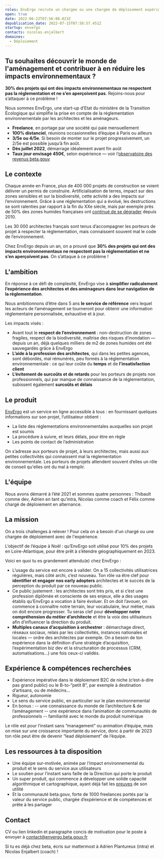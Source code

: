 ```yaml
---
roles: EnvErgo recrute un chargée ou une chargée de déploiement expérimentée
open: true
date: 2022-06-22T07:56:08.023Z
depublication_date: 2022-07-15T07:58:57.451Z
startup: envergo
contacts: nicolas.enjalbert
domaines:
  - Déploiement
---
```

## Tu souhaites découvrir le monde de l'aménagement et contribuer à en réduire les impacts environnementaux ?



**30% des projets qui ont des impacts environnementaux ne respectent pas la réglementation et ne s’en aperçoivent pas**. Rejoins-nous pour s’attaquer à ce problème !

Nous sommes EnvErgo, une start-up d’Etat du ministère de la Transition Écologique qui simplifie la prise en compte de la réglementation environnementale par les architectes et les aménageurs.

* **Freelance**, en portage par une société qui paie mensuellement
* **100% distanciel**, réunions occasionnelles d’équipe à Paris ou ailleurs
* **3/5e ou 4/5e**. Si besoin de monter sur le projet progressivement, un 2/5e est possible jusqu’à fin août.
* **Dès juillet 2022**, démarrage idéalement avant fin août
* **Taux jour envisagé 450€**, selon expérience — voir l’[observatoire des revenus beta.gouv](https://doc.incubateur.net/communaute/travailler-a-beta-gouv/recrutement/comment-recruter/observatoire-revenus)



## Le contexte

Chaque année en France, plus de 400 000 projets de construction se voient délivrer un permis de construire. Artificialisation de terres, impact sur des zones sensibles et sur la biodiversité, cette activité a des impacts sur l’environnement. Grâce à une réglementation qui a évolué, les destructions se sont ralenties par rapport à la fin du XXe siècle, mais par exemple près de 50% des zones humides françaises ont [continué de se dégrader](http://www.zones-humides.org/evolution-entre-2010-et-2020) depuis 2010.

Les 30 000 architectes français sont tenus d’accompagner les porteurs de projet à respecter la réglementation, mais connaissent souvent mal le code de l’environnement.

Chez EnvErgo depuis un an, on a prouvé que **30% des projets qui ont des impacts environnementaux ne respectent pas la réglementation et ne s’en aperçoivent pas**. On s’attaque à ce problème !

## L'ambition

En réponse à ce défi de complexité, EnvErgo vise à **simplifier radicalement l’expérience des architectes et des aménageurs dans leur navigation de la réglementation**.

Nous ambitionnons d’être dans 5 ans **le service de référence** vers lequel les acteurs de l’aménagement se tourneront pour obtenir une information réglementaire personnalisée, exhaustive et à jour.

Les impacts visés : 

* Avant tout le **respect de l’environnement** : non-destruction de zones fragiles, respect de la biodiversité, maîtrise des risques d’inondation — depuis un an, déjà quelques milliers de m2 de zones humides ont été sauvegardés grâce à EnvErgo
* **L’aide à la profession des architectes**, qui dans les petites agences, sont débordés, mal rémunérés, peu formés à la réglementation environnementale : ce qui leur coûte du **temps** et de **l’insatisfaction client**
* **L’évitement de surcoûts et de retards** pour les porteurs de projets non professionnels, qui par manque de connaissance de la réglementation, subissent également **surcoûts et délais**

## Le produit

[EnvErgo](https://envergo.beta.gouv.fr) est un service en ligne accessible à tous : en fournissant quelques informations sur son projet, l’utilisateur obtient :

* La liste des réglementations environnementales auxquelles son projet est soumis
* La procédure à suivre, et leurs délais, pour être en règle
* Les points de contact de l’administration

On s’adresse aux porteurs de projet, à leurs architectes, mais aussi aux petites collectivités qui connaissent mal la réglementation environnementale.
Les porteurs de projets attendent souvent d’elles un rôle de conseil qu'elles ont du mal à remplir.

## L'équipe

Nous avons démarré à l’été 2021 et sommes quatre personnes : Thibault comme dev, Adrien en tant qu’intra, Nicolas comme coach et Félix comme chargé de déploiement en alternance.

## La mission

On a trois challenges à relever ! Pour cela on a besoin d'un chargé ou une chargée de déploiement avec de l'expérience.

L’objectif de l’équipe à Noël : qu’EnvErgo soit utilisé pour 10% des projets en Loire-Atlantique, pour être prêt à s’étendre géographiquement en 2023.

Voici en quoi tu es grandement attendu(e) chez EnvErgo :

* L’usage du service est encore à valider. On a 15 collectivités utilisatrices régulières, mais côté archi, c’est nouveau.
  Ton rôle va être clef pour **identifier et engager nos early adopters** architectes et le succès de la perception du produit par ce nouveau public.
* Ce public justement : les architectes sont très pris, et si c’est une profession diplômée et consciente de ses enjeux, elle a des usages établis qu’EnvErgo a vocation à faire évoluer. Et on doit l’avouer, on commence à connaître notre terrain, leur vocabulaire, leur métier, mais on doit encore progresser.
  Tu seras clef pour **développer notre compréhension du métier d’architecte** et être la voix des utilisateurs afin d’influencer la direction du produit.
* **Multiples canaux d’acquisition à orchestrer** : démarchage direct, réseaux sociaux, relais par les collectivités, instances nationales et locales — ordre des architectes par exemple.
  On a besoin de ton expérience dans la définition d’une stratégie d’acquisition, l’expérimentation biz dev et la structuration de processus (CRM, automatisations…) une fois ceux-ci validés.

## Expérience & compétences recherchées

* Expérience impérative dans le déploiement B2C de niche (c’est-à-dire pas grand public) ou le B-to-”petit B”, par exemple à destination d’artisans, ou de médecins…
* Rigueur, autonomie
* Le sens du service public, en particulier sur le plan environnemental
* En bonus :
  -- une connaissance du monde de l’architecture & de l’aménagement
  -- une expérience dans l’animation de communautés de professionnels
  -- familiarité avec le monde du produit numérique

Le rôle est pour l’instant sans “management” ou animation d’équipe, mais on mise sur une croissance importante du service, donc à partir de 2023 ton rôle peut être de devenir “lead déploiement” de l’équipe.

## Les ressources à ta disposition

* Une équipe sur-motivée, animée par l’impact environnemental du produit et le sens du service aux utilisateurs
* Le soutien pour l’instant sans faille de la Direction qui porte le produit
* Un super produit, qui commence à développer une solide capacité algorithmique et cartographique, ayant déjà fait les [preuves](http://envergo.beta.gouv.fr/stats) de son utilité
* Et la communauté beta.gouv, forte de 1000 freelances portés par la valeur du service public, chargée d’expérience et de compétences et prête à les partager

## Contact

CV ou lien linkedin et paragraphe concis de motivation pour le poste à envoyer à contact@envergo.beta.gouv.fr

Si tu es déjà chez beta, écris sur mattermost à Adrien Plantureux (intra) et Nicolas Enjalbert (coach) !
